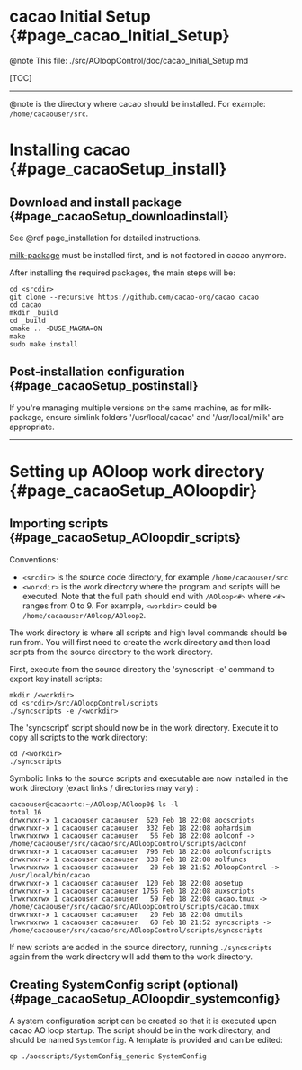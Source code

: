 # cacao Initial Setup {#page_cacao_Initial_Setup}

@note This file: ./src/AOloopControl/doc/cacao_Initial_Setup.md

[TOC]

---

@note <srcdir> is the directory where cacao should be installed. For example: `/home/cacaouser/src`. 


# Installing cacao {#page_cacaoSetup_install}


## Download and install package {#page_cacaoSetup_downloadinstall}

See @ref page_installation for detailed instructions.

[milk-package](https://github.com/milk-org/milk-package) must be installed first, and is not factored in cacao anymore.

After installing the required packages, the main steps will be:

	cd <srcdir>
	git clone --recursive https://github.com/cacao-org/cacao cacao
	cd cacao
	mkdir _build
	cd _build
	cmake .. -DUSE_MAGMA=ON
	make
	sudo make install




## Post-installation configuration {#page_cacaoSetup_postinstall}


If you're managing multiple versions on the same machine, as for milk-package, ensure simlink folders '/usr/local/cacao' and '/usr/local/milk' are appropriate.


---



# Setting up AOloop work directory {#page_cacaoSetup_AOloopdir}


## Importing scripts {#page_cacaoSetup_AOloopdir_scripts}

Conventions:

- `<srcdir>` is the source code directory, for example `/home/cacaouser/src`
- `<workdir>` is the work directory where the program and scripts will be executed. Note that the full 
path should end with `/AOloop<#>` where `<#>` ranges from 0 to 9. For example, `<workdir>` could be `/home/cacaouser/AOloop/AOloop2`.


The work directory is where all scripts and high level commands should be run from. You will first need to create the work directory and then load scripts from the source directory to the work directory.

First, execute from the source directory the 'syncscript -e' command to export key install scripts:

	mkdir /<workdir>
	cd <srcdir>/src/AOloopControl/scripts
	./syncscripts -e /<workdir>

The 'syncscript' script should now be in the work directory. Execute it to copy all scripts to the work directory:

	cd /<workdir>
	./syncscripts

Symbolic links to the source scripts and executable are now installed in the work directory (exact links / directories may vary) :

	cacaouser@cacaortc:~/AOloop/AOloop0$ ls -l
	total 16
	drwxrwxr-x 1 cacaouser cacaouser  620 Feb 18 22:08 aocscripts
	drwxrwxr-x 1 cacaouser cacaouser  332 Feb 18 22:08 aohardsim
	lrwxrwxrwx 1 cacaouser cacaouser   56 Feb 18 22:08 aolconf -> /home/cacaouser/src/cacao/src/AOloopControl/scripts/aolconf
	drwxrwxr-x 1 cacaouser cacaouser  796 Feb 18 22:08 aolconfscripts
	drwxrwxr-x 1 cacaouser cacaouser  338 Feb 18 22:08 aolfuncs
	lrwxrwxrwx 1 cacaouser cacaouser   20 Feb 18 21:52 AOloopControl -> /usr/local/bin/cacao
	drwxrwxr-x 1 cacaouser cacaouser  120 Feb 18 22:08 aosetup
	drwxrwxr-x 1 cacaouser cacaouser 1756 Feb 18 22:08 auxscripts
	lrwxrwxrwx 1 cacaouser cacaouser   59 Feb 18 22:08 cacao.tmux -> /home/cacaouser/src/cacao/src/AOloopControl/scripts/cacao.tmux
	drwxrwxr-x 1 cacaouser cacaouser   20 Feb 18 22:08 dmutils
	lrwxrwxrwx 1 cacaouser cacaouser   60 Feb 18 21:52 syncscripts -> /home/cacaouser/src/cacao/src/AOloopControl/scripts/syncscripts


If new scripts are added in the source directory, running `./syncscripts` again from the work directory will add them to the work directory.


## Creating SystemConfig script (optional) {#page_cacaoSetup_AOloopdir_systemconfig}

A system configuration script can be created so that it is executed upon cacao AO loop startup. The script should be in the work directory, and should be named `SystemConfig`. A template is provided and can be edited:

	cp ./aocscripts/SystemConfig_generic SystemConfig

